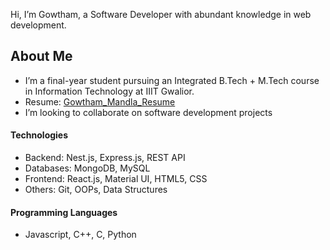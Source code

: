 Hi, I’m Gowtham, a Software Developer with abundant knowledge in web development.

## About Me
- I’m a final-year student pursuing an Integrated B.Tech + M.Tech course in Information Technology at IIIT Gwalior.
- Resume: [Gowtham_Mandla_Resume](https://drive.google.com/file/d/14DvLE8A8GyhPyBMDRhpuLWsFh7IJoH6z/view?usp=sharing)
- I’m looking to collaborate on software development projects
  
#### Technologies
- Backend: Nest.js, Express.js, REST API
- Databases: MongoDB, MySQL
- Frontend: React.js, Material UI, HTML5, CSS
- Others: Git, OOPs, Data Structures

#### Programming Languages
- Javascript, C++, C, Python


<!---
MandlaGowtham/MandlaGowtham is a ✨ special ✨ repository because its `README.md` (this file) appears on your GitHub profile.
You can click the Preview link to take a look at your changes.
--->
